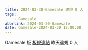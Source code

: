 ```yaml
---
title: 2024-03-30-Gamesale 違規 0 人
tags:
    - Gamesale
abbrlink: 2024-03-30-Gamesale
date: Gamesale-2024-03-30 12:00:00
---
```

Gamesale 板 [板規連結](https://www.ptt.cc/bbs/Gossiping/M.1637425085.A.07D.html)
昨天違規 0 人
